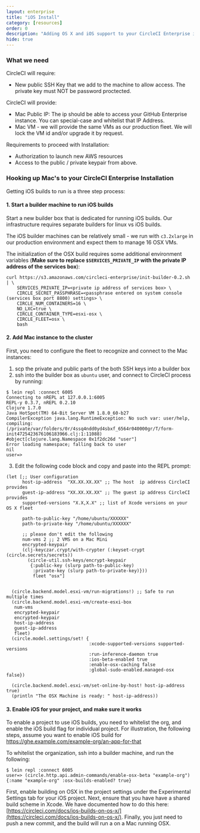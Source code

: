 ```yaml
---
layout: enterprise
title: "iOS Install"
category: [resources]
order: 0
description: "Adding OS X and iOS support to your CircleCI Enterprise installation."
hide: true
---
```


### What we need

CircleCI will require:

* New public SSH Key that we add to the machine to allow access. The private key must NOT be password proctected.

CircleCI will provide:

* Mac Public IP: The ip should be able to access your GitHub Enterprise instance. You can special-case and whitelist that IP Address.
* Mac VM - we will provide the same VMs as our production fleet. We will lock the VM id and/or upgrade it by request.

Requirements to proceed with Installation:

* Authorization to launch new AWS resources
* Access to the public / private keypair from above.


### Hooking up Mac's to your CircleCI Enterprise Installation

Getting iOS builds to run is a three step process:

#### 1. Start a builder machine to run iOS builds

Start a new builder box that is dedicated for running iOS builds.  Our infrastructure requires separate builders for linux vs iOS builds.

The iOS builder machines can be relatively small - we run with `c3.2xlarge` in our production environment and expect them to manage 16 OSX VMs.

The initialization of the OSX build requires some additional environment variables (**Make sure to replace `$SERVICES_PRIVATE_IP` with the private IP address of the services box**):

```
curl https://s3.amazonaws.com/circleci-enterprise/init-builder-0.2.sh | \
    SERVICES_PRIVATE_IP=<private ip address of services box> \
    CIRCLE_SECRET_PASSPHRASE=<passphrase entered on system console (services box port 8800) settings> \
    CIRCLE_NUM_CONTAINERS=16 \
    NO_LXC=true \
    CIRCLE_CONTAINER_TYPE=esxi-osx \
    CIRCLE_FLEET=osx \
    bash
```

#### 2. Add Mac instance to the cluster

First, you need to configure the fleet to recognize and connect to the Mac instances:

1. scp the private and public parts of the both SSH keys into a builder box
2. ssh into the builder box as `ubuntu` user, and connect to CircleCI process by running:

```
$ lein repl :connect 6005
Connecting to nREPL at 127.0.0.1:6005
REPL-y 0.3.7, nREPL 0.2.10
Clojure 1.7.0
Java HotSpot(TM) 64-Bit Server VM 1.8.0_60-b27
CompilerException java.lang.RuntimeException: No such var: user/help, compiling:(/private/var/folders/0r/4ssq4ndd0yd4sbxf_6564r040000gr/T/form-init4725423676106183966.clj:1:11088)
#object[clojure.lang.Namespace 0x1f2dc26d "user"]
Error loading namespace; falling back to user
nil
user=>
```

3. Edit the following code block and copy and paste into the REPL prompt:

```
(let [;; User configuration
      host-ip-address  "XX.XX.XX.XX" ;; The host  ip address CircleCI provides
      guest-ip-address "XX.XX.XX.XX" ;; The guest ip address CircleCI provides
      supported-versions "X.X,X.X" ;; list of Xcode versions on your OS X fleet

      path-to-public-key "/home/ubuntu/XXXXXX"
      path-to-private-key "/home/ubuntu/XXXXXX"

      ;; please don't edit the following
      num-vms 2 ;; 2 VMS on a Mac Mini
      encrypted-keypair
      (clj-keyczar.crypt/with-crypter (:keyset-crypt (circle.secrets/secrets))
        (circle-util.ssh-keys/encrypt-keypair
         {:public-key (slurp path-to-public-key)
          :private-key (slurp path-to-private-key)}))
          fleet "osx"]
          

  (circle.backend.model.esxi-vm/run-migrations!) ;; Safe to run multiple times
  (circle.backend.model.esxi-vm/create-esxi-box
   num-vms
   encrypted-keypair
   encrypted-keypair
   host-ip-address
   guest-ip-address
   fleet)
  (circle.model.settings/set! {
                               :xcode-supported-versions supported-versions
                               :run-inference-daemon true
                               :ios-beta-enabled true
                               :enable-osx-caching false
                               :global-sudo-enabled.managed-osx false})

  (circle.backend.model.esxi-vm/set-online-by-host! host-ip-address true)
  (println "The OSX Machine is ready: " host-ip-address))
```

#### 3. Enable iOS for your project, and make sure it works


To enable a project to use iOS builds, you need to whitelist the org, and enable the iOS build flag for individual project.  For illustration, the following steps, assume you want to enable iOS build for https://ghe.example.com/example-org/an-app-for-that

To whitelist the organization, ssh into a builder machine, and run the following:

```
$ lein repl :connect 6005
user=> (circle.http.api.admin-commands/enable-osx-beta "example-org")
{:name "example-org" :osx-builds-enabled? true}
```

First, enable building on OSX in the project settings under the Experimental Settings tab for your iOS project. Next, ensure that you have have a shared build scheme in Xcode. We have documented how to do this here: [https://circleci.com/docs/ios-builds-on-os-x/](https://circleci.com/docs/ios-builds-on-os-x/). Finally, you just need to push a new commit, and the build will run a on a Mac running OSX.
